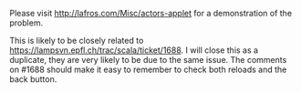 Please visit http://lafros.com/Misc/actors-applet for a demonstration of the problem.

This is likely to be closely related to https://lampsvn.epfl.ch/trac/scala/ticket/1688.
I will close this as a duplicate, they are very likely to be due to the same issue. The comments on #1688 should make it easy to remember to check both reloads and the back button.
